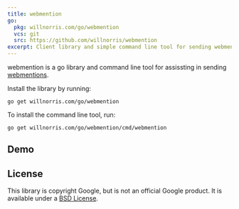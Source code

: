 ```yaml
---
title: webmention
go:
  pkg: willnorris.com/go/webmention
  vcs: git
  src: https://github.com/willnorris/webmention
excerpt: Client library and simple command line tool for sending webmentions
---
```

webmention is a go library and command line tool for assissting in sending
[webmentions](http://indiewebcamp.com/Webmention).

Install the library by running:

    go get willnorris.com/go/webmention

To install the command line tool, run:

    go get willnorris.com/go/webmention/cmd/webmention

## Demo ##

<script type="text/javascript" src="https://asciinema.org/a/11344.js" id="asciicast-11344" async></script>

## License ##

This library is copyright Google, but is not an official Google product.  It
is available under a [BSD License][].

[BSD License]: https://github.com/willnorris/webmention/blob/master/LICENSE
